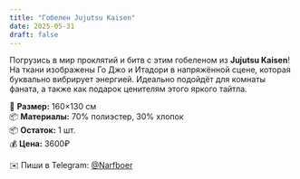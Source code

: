 ```yaml
---
title: "Гобелен Jujutsu Kaisen"
date: 2025-05-31
draft: false
---
```


Погрузись в мир проклятий и битв с этим гобеленом из **Jujutsu Kaisen**! На ткани изображены Го Джо и Итадори в напряжённой сцене, которая буквально вибрирует энергией. Идеально подойдёт для комнаты фаната, а также как подарок ценителям этого яркого тайтла.

🧵 **Размер:** 160×130 см  
📦 **Материалы:** 70% полиэстер, 30% хлопок  
📦 **Остаток:** 1 шт.  
💰 **Цена:** 3600₽  

✉️ Пиши в Telegram: [@Narfboer](https://t.me/Narfboer)

